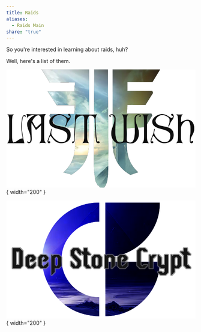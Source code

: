 ```yaml
---  
title: Raids  
aliases:  
  - Raids Main  
share: "true"  
---  
```

  
So you're interested in learning about raids, huh?  
  
Well, here's a list of them.  
  
<div class="grid" markdown>  
  
[![Go to Last Wish](../assets/img/LW-Banner.png)](/Raids/Last-Wish/){ width="200" }  
  
[![Go to Deep Stone Crypt](../assets/img/DSC-Banner.png)](/Raids/Deep-Stone-Crypt/){ width="200" }  
  
</div>  

